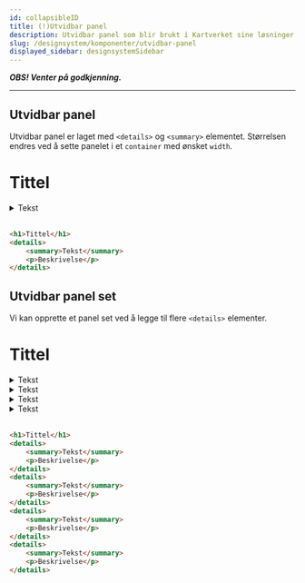 ```yaml
---
id: collapsibleID
title: (!)Utvidbar panel
description: Utvidbar panel som blir brukt i Kartverket sine løsninger
slug: /designsystem/komponenter/utvidbar-panel
displayed_sidebar: designsystemSidebar
---
```


***OBS! Venter på godkjenning.***

***

## Utvidbar panel

Utvidbar panel er laget med ``<details>``  og ``<summary>`` elementet.
Størrelsen endres ved å sette panelet i et <code>container</code> med ønsket <code>width</code>.

<h1>Tittel</h1>
<details>
    <summary>Tekst</summary>
    <p>Beskrivelse</p>
</details>

<br/>

```markdown
<h1>Tittel</h1>
<details>
    <summary>Tekst</summary>
    <p>Beskrivelse</p>
</details>
```

## Utvidbar panel set

Vi kan opprette et panel set ved å legge til flere ``<details>`` elementer.

<div></div>
<h1>Tittel</h1>
<details>
    <summary>Tekst</summary>
    <p>Beskrivelse</p>
</details>
<details>
    <summary>Tekst</summary>
    <p>Beskrivelse</p>
</details>
<details>
    <summary>Tekst</summary>
    <p>Beskrivelse</p>
</details>
<details>
    <summary>Tekst</summary>
    <p>Beskrivelse</p>
</details>

<br/>

```markdown
<h1>Tittel</h1>
<details>
    <summary>Tekst</summary>
    <p>Beskrivelse</p>
</details>
<details>
    <summary>Tekst</summary>
    <p>Beskrivelse</p>
</details>
<details>
    <summary>Tekst</summary>
    <p>Beskrivelse</p>
</details>
<details>
    <summary>Tekst</summary>
    <p>Beskrivelse</p>
</details>
```